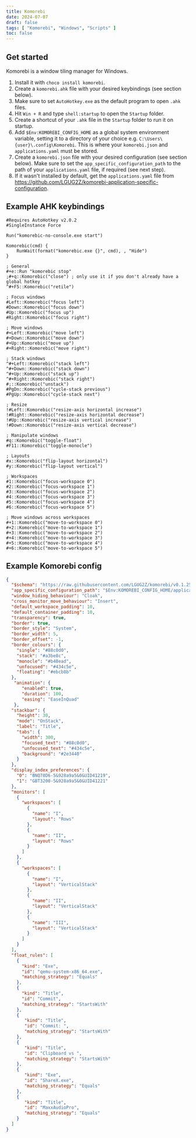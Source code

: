 ```yaml
---
title: Komorebi
date: 2024-07-07
draft: false
tags: [ "Komorebi", "Windows", "Scripts" ]
toc: false
---
```


## Get started

Komorebi is a window tiling manager for Windows.

1. Install it with `choco install komorebi`.
2. Create a `komorebi.ahk` file with your desired keybindings (see section below).
3. Make sure to set `AutoHotkey.exe` as the default program to open `.ahk` files.
4. Hit `Win + R` and type `shell:startup` to open the `Startup` folder.
5. Create a shortcut of your `.ahk` file in the `Startup` folder to run it on startup.
6. Add `$Env:KOMOREBI_CONFIG_HOME` as a global system environment variable, setting it to a directory of your choice
   e.g. `C:\Users\{user}\.config\Komorebi`. This is where
   your `komorebi.json` and `applications.yaml` must be stored.
7. Create a `komorebi.json` file with your desired configuration (see section below). Make sure to set
   the `app_specific_configuration_path` to the path of your `applications.yaml` file, if required (see next step).
8. If it wasn't installed by default, get the `applications.yaml` file
   from https://github.com/LGUG2Z/komorebi-application-specific-configuration.

## Example AHK keybindings

```ahk
#Requires AutoHotkey v2.0.2
#SingleInstance Force

Run("komorebic-no-console.exe start")

Komorebic(cmd) {
    RunWait(format("komorebic.exe {}", cmd), , "Hide")
}

; General
#+e::Run "komorebic stop"
;#+q::Komorebic("close") ; only use it if you don't already have a global hotkey
^#+F5::Komorebic("retile")

; Focus windows
#Left::Komorebic("focus left")
#Down::Komorebic("focus down")
#Up::Komorebic("focus up")
#Right::Komorebic("focus right")

; Move windows
#+Left::Komorebic("move left")
#+Down::Komorebic("move down")
#+Up::Komorebic("move up")
#+Right::Komorebic("move right")

; Stack windows
^#+Left::Komorebic("stack left")
^#+Down::Komorebic("stack down")
^#+Up::Komorebic("stack up")
^#+Right::Komorebic("stack right")
#;::Komorebic("unstack")
#PgDn::Komorebic("cycle-stack previous")
#PgUp::Komorebic("cycle-stack next")

; Resize
!#Left::Komorebic("resize-axis horizontal increase")
!#Right::Komorebic("resize-axis horizontal decrease")
!#Up::Komorebic("resize-axis vertical increase")
!#Down::Komorebic("resize-axis vertical decrease")

; Manipulate windows
#q::Komorebic("toggle-float")
#F11::Komorebic("toggle-monocle")

; Layouts
#x::Komorebic("flip-layout horizontal")
#y::Komorebic("flip-layout vertical")

; Workspaces
#1::Komorebic("focus-workspace 0")
#2::Komorebic("focus-workspace 1")
#3::Komorebic("focus-workspace 2")
#4::Komorebic("focus-workspace 3")
#5::Komorebic("focus-workspace 4")
#6::Komorebic("focus-workspace 5")

; Move windows across workspaces
#+1::Komorebic("move-to-workspace 0")
#+2::Komorebic("move-to-workspace 1")
#+3::Komorebic("move-to-workspace 2")
#+4::Komorebic("move-to-workspace 3")
#+5::Komorebic("move-to-workspace 4")
#+6::Komorebic("move-to-workspace 5")
```

## Example Komorebi config

```json
{
  "$schema": "https://raw.githubusercontent.com/LGUG2Z/komorebi/v0.1.25/schema.json",
  "app_specific_configuration_path": "$Env:KOMOREBI_CONFIG_HOME/applications.yaml",
  "window_hiding_behaviour": "Cloak",
  "cross_monitor_move_behaviour": "Insert",
  "default_workspace_padding": 10,
  "default_container_padding": 10,
  "transparency": true,
  "border": true,
  "border_style": "System",
  "border_width": 5,
  "border_offset": -1,
  "border_colours": {
    "single": "#88c0d0",
    "stack": "#a3be8c",
    "monocle": "#b48ead",
    "unfocused": "#434c5e",
    "floating": "#ebcb8b"
  },
   "animation": {
      "enabled": true,
      "duration": 100,
      "easing": "EaseInQuad"
   },
  "stackbar": {
    "height": 30,
    "mode": "OnStack",
    "label": "Title",
    "tabs": {
      "width": 300,
      "focused_text": "#88c0d0",
      "unfocused_text": "#434c5e",
      "background": "#2e3440"
    }
  },
  "display_index_preferences": {
    "0": "BNQ78D6-5&928a9a5&0&UID41219",
    "1": "GBT3200-5&928a9a5&0&UID41221"
  },
  "monitors": [
    {
      "workspaces": [
        {
          "name": "I",
          "layout": "Rows"
        },
        {
          "name": "II",
          "layout": "Rows"
        }
      ]
    },
    {
      "workspaces": [
        {
          "name": "I",
          "layout": "VerticalStack"
        },
        {
          "name": "II",
          "layout": "VerticalStack"
        },
        {
          "name": "III",
          "layout": "VerticalStack"
        }
      ]
    }
  ],
  "float_rules": [
    {
      "kind": "Exe",
      "id": "qemu-system-x86_64.exe",
      "matching_strategy": "Equals"
    },
    {
      "kind": "Title",
      "id": "Commit",
      "matching_strategy": "StartsWith"
    },
    {
       "kind": "Title",
       "id": "Commit: ",
       "matching_strategy": "StartsWith"
    },
    {
       "kind": "Title",
       "id": "Clipboard vs ",
       "matching_strategy": "StartsWith"
    },
    {
       "kind": "Exe",
       "id": "ShareX.exe",
       "matching_strategy": "Equals"
    },
    {
       "kind": "Title",
       "id": "MaxxAudioPro",
       "matching_strategy": "Equals"
    }
  ]
}
```